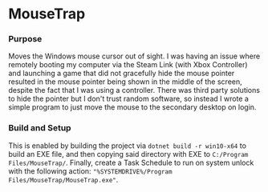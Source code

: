 # MouseTrap

### Purpose
Moves the Windows mouse cursor out of sight. I was having an issue where remotely booting my computer via the Steam Link (with Xbox Controller) and launching a game that did not gracefully hide the mouse pointer resulted in the mouse pointer being shown in the middle of the screen, despite the fact that I was using a controller. There was third party solutions to hide the pointer but I don't trust random software, so instead I wrote a simple program to just move the mouse to the secondary desktop on login.

### Build and Setup
This is enabled by building the project via `dotnet build -r win10-x64` to build an EXE file, and then copying said directory with EXE to `C:/Program Files/MouseTrap/`. Finally, create a Task Schedule to run on system unlock with the following action: `"%SYSTEMDRIVE%/Program Files/MouseTrap/MouseTrap.exe"`. 
